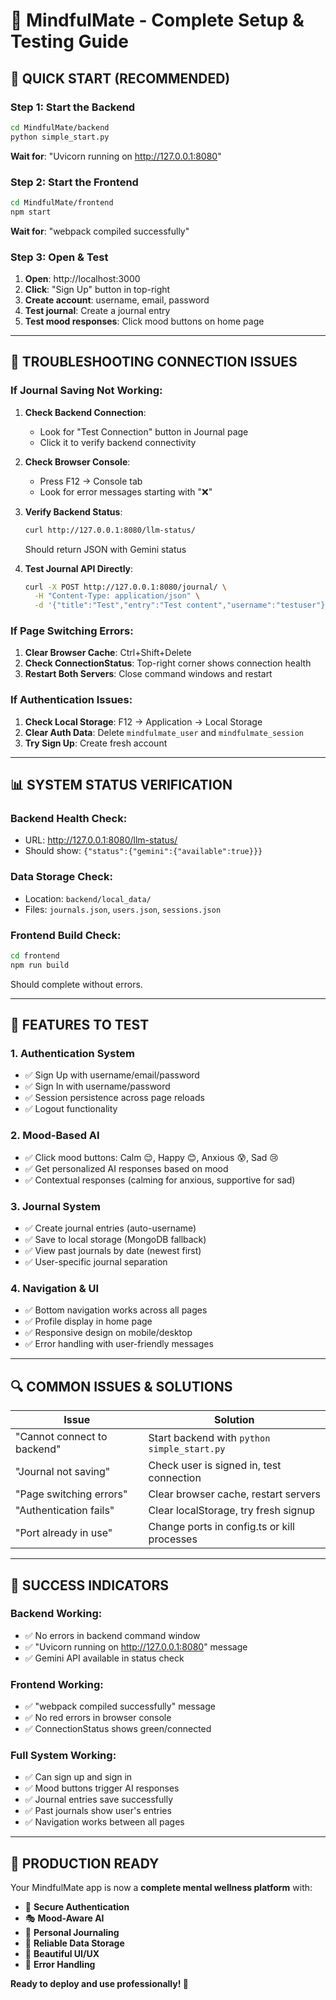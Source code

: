 # 🚀 MindfulMate - Complete Setup & Testing Guide

## 🎯 **QUICK START (RECOMMENDED)**

### **Step 1: Start the Backend**
```bash
cd MindfulMate/backend
python simple_start.py
```
**Wait for**: "Uvicorn running on http://127.0.0.1:8080"

### **Step 2: Start the Frontend**
```bash
cd MindfulMate/frontend  
npm start
```
**Wait for**: "webpack compiled successfully"

### **Step 3: Open & Test**
1. **Open**: http://localhost:3000
2. **Click**: "Sign Up" button in top-right
3. **Create account**: username, email, password
4. **Test journal**: Create a journal entry
5. **Test mood responses**: Click mood buttons on home page

---

## 🔧 **TROUBLESHOOTING CONNECTION ISSUES**

### **If Journal Saving Not Working:**

1. **Check Backend Connection**:
   - Look for "Test Connection" button in Journal page
   - Click it to verify backend connectivity

2. **Check Browser Console**:
   - Press F12 → Console tab
   - Look for error messages starting with "❌"

3. **Verify Backend Status**:
   ```bash
   curl http://127.0.0.1:8080/llm-status/
   ```
   Should return JSON with Gemini status

4. **Test Journal API Directly**:
   ```bash
   curl -X POST http://127.0.0.1:8080/journal/ \
     -H "Content-Type: application/json" \
     -d '{"title":"Test","entry":"Test content","username":"testuser"}'
   ```

### **If Page Switching Errors:**

1. **Clear Browser Cache**: Ctrl+Shift+Delete
2. **Check ConnectionStatus**: Top-right corner shows connection health
3. **Restart Both Servers**: Close command windows and restart

### **If Authentication Issues:**

1. **Check Local Storage**: F12 → Application → Local Storage
2. **Clear Auth Data**: Delete `mindfulmate_user` and `mindfulmate_session`
3. **Try Sign Up**: Create fresh account

---

## 📊 **SYSTEM STATUS VERIFICATION**

### **Backend Health Check**:
- URL: http://127.0.0.1:8080/llm-status/
- Should show: `{"status":{"gemini":{"available":true}}}`

### **Data Storage Check**:
- Location: `backend/local_data/`
- Files: `journals.json`, `users.json`, `sessions.json`

### **Frontend Build Check**:
```bash
cd frontend
npm run build
```
Should complete without errors.

---

## 🎯 **FEATURES TO TEST**

### **1. Authentication System**
- ✅ Sign Up with username/email/password
- ✅ Sign In with username/password  
- ✅ Session persistence across page reloads
- ✅ Logout functionality

### **2. Mood-Based AI** 
- ✅ Click mood buttons: Calm 😌, Happy 😊, Anxious 😰, Sad 😢
- ✅ Get personalized AI responses based on mood
- ✅ Contextual responses (calming for anxious, supportive for sad)

### **3. Journal System**
- ✅ Create journal entries (auto-username)
- ✅ Save to local storage (MongoDB fallback)
- ✅ View past journals by date (newest first)
- ✅ User-specific journal separation

### **4. Navigation & UI**
- ✅ Bottom navigation works across all pages
- ✅ Profile display in home page
- ✅ Responsive design on mobile/desktop
- ✅ Error handling with user-friendly messages

---

## 🔍 **COMMON ISSUES & SOLUTIONS**

| Issue | Solution |
|-------|----------|
| "Cannot connect to backend" | Start backend with `python simple_start.py` |
| "Journal not saving" | Check user is signed in, test connection |
| "Page switching errors" | Clear browser cache, restart servers |
| "Authentication fails" | Clear localStorage, try fresh signup |
| "Port already in use" | Change ports in config.ts or kill processes |

---

## 🎉 **SUCCESS INDICATORS**

### **Backend Working**:
- ✅ No errors in backend command window
- ✅ "Uvicorn running on http://127.0.0.1:8080" message
- ✅ Gemini API available in status check

### **Frontend Working**:
- ✅ "webpack compiled successfully" message
- ✅ No red errors in browser console
- ✅ ConnectionStatus shows green/connected

### **Full System Working**:
- ✅ Can sign up and sign in
- ✅ Mood buttons trigger AI responses
- ✅ Journal entries save successfully
- ✅ Past journals show user's entries
- ✅ Navigation works between all pages

---

## 🚀 **PRODUCTION READY**

Your MindfulMate app is now a **complete mental wellness platform** with:

- 🔐 **Secure Authentication**
- 🎭 **Mood-Aware AI**  
- 📔 **Personal Journaling**
- 💾 **Reliable Data Storage**
- 🎨 **Beautiful UI/UX**
- 🔧 **Error Handling**

**Ready to deploy and use professionally! 🎯**
